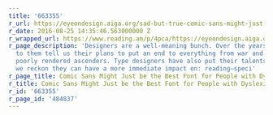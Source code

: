 ```yaml
---
title: '663355'
r_url: https://eyeondesign.aiga.org/sad-but-true-comic-sans-might-just-be-the-best-font-for-dyslexics/
r_date: 2016-08-25 14:35:46.563000000 Z
r_wrapped_url: https://www.reading.am/p/4pca/https://eyeondesign.aiga.org/sad-but-true-comic-sans-might-just-be-the-best-font-for-dyslexics/
r_page_description: 'Designers are a well-meaning bunch. Over the years, we’ve listened
  to them tell us their plans to put an end to everything from war and poverty to
  poorly rendered ascenders. Type designers have also put their talents towards something
  we reckon they can have a more immediate impact on: reading—speci'
r_page_title: Comic Sans Might Just be the Best Font for People with Dyslexia
r_title: Comic Sans Might Just be the Best Font for People with Dyslexia
r_id: '663355'
r_page_id: '484837'
---
```


